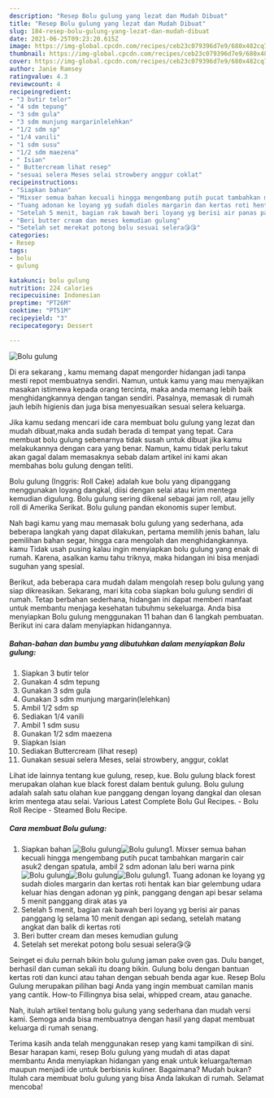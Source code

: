 ```yaml
---
description: "Resep Bolu gulung yang lezat dan Mudah Dibuat"
title: "Resep Bolu gulung yang lezat dan Mudah Dibuat"
slug: 184-resep-bolu-gulung-yang-lezat-dan-mudah-dibuat
date: 2021-06-25T09:23:20.615Z
image: https://img-global.cpcdn.com/recipes/ceb23c079396d7e9/680x482cq70/bolu-gulung-foto-resep-utama.jpg
thumbnail: https://img-global.cpcdn.com/recipes/ceb23c079396d7e9/680x482cq70/bolu-gulung-foto-resep-utama.jpg
cover: https://img-global.cpcdn.com/recipes/ceb23c079396d7e9/680x482cq70/bolu-gulung-foto-resep-utama.jpg
author: Janie Ramsey
ratingvalue: 4.3
reviewcount: 4
recipeingredient:
- "3 butir telor"
- "4 sdm tepung"
- "3 sdm gula"
- "3 sdm munjung margarinlelehkan"
- "1/2 sdm sp"
- "1/4 vanili"
- "1 sdm susu"
- "1/2 sdm maezena"
- " Isian"
- " Buttercream lihat resep"
- "sesuai selera Meses selai strowbery anggur coklat"
recipeinstructions:
- "Siapkan bahan"
- "Mixser semua bahan kecuali hingga mengembang putih pucat tambahkan margarin cair asuk2 dengan spatula, ambil 2 sdm adonan lalu beri warna pink"
- "Tuang adonan ke loyang yg sudah dioles margarin dan kertas roti hentak kan biar gelembung udara keluar hias dengan adonan yg pink, panggang dengan api besar selama 5 menit panggang dirak atas ya"
- "Setelah 5 menit, bagian rak bawah beri loyang yg berisi air panas panggang lg selama 10 menit dengan api sedang, setelah matang angkat dan balik di kertas roti"
- "Beri butter cream dan meses kemudian gulung"
- "Setelah set merekat potong bolu sesuai selera😘😘"
categories:
- Resep
tags:
- bolu
- gulung

katakunci: bolu gulung 
nutrition: 224 calories
recipecuisine: Indonesian
preptime: "PT26M"
cooktime: "PT51M"
recipeyield: "3"
recipecategory: Dessert

---
```



![Bolu gulung](https://img-global.cpcdn.com/recipes/ceb23c079396d7e9/680x482cq70/bolu-gulung-foto-resep-utama.jpg)

Di era  sekarang , kamu memang dapat mengorder hidangan jadi tanpa mesti repot membuatnya sendiri. Namun, untuk kamu yang mau menyajikan masakan istimewa kepada orang tercinta, maka anda memang lebih baik menghidangkannya dengan tangan sendiri. Pasalnya, memasak di rumah jauh lebih higienis dan juga bisa menyesuaikan sesuai selera keluarga.

Jika kamu sedang mencari ide cara membuat bolu gulung yang lezat dan mudah dibuat,maka anda sudah berada di tempat yang tepat. Cara membuat bolu gulung  sebenarnya tidak susah untuk dibuat jika kamu melakukannya dengan cara yang benar. Namun, kamu tidak perlu takut akan gagal dalam memasaknya 
sebab dalam artikel ini kami akan membahas bolu gulung dengan teliti.  

Bolu gulung (Inggris: Roll Cake) adalah kue bolu yang dipanggang menggunakan loyang dangkal, diisi dengan selai atau krim mentega kemudian digulung. Bolu gulung sering dikenal sebagai jam roll, atau jelly roll di Amerika Serikat. Bolu gulung pandan ekonomis super lembut.

Nah bagi kamu yang mau memasak bolu gulung yang sederhana, ada beberapa langkah yang dapat dilakukan, pertama memilih jenis bahan, lalu pemilihan bahan segar, hingga cara mengolah dan menghidangkannya. kamu Tidak usah pusing kalau ingin menyiapkan bolu gulung yang enak di rumah. Karena, asalkan kamu  tahu triknya, maka hidangan ini bisa menjadi suguhan yang spesial.

Berikut, ada beberapa cara mudah dalam mengolah resep bolu gulung yang siap dikreasikan. Sekarang, mari kita coba siapkan bolu gulung sendiri di rumah. Tetap berbahan sederhana, hidangan ini dapat memberi manfaat untuk membantu menjaga kesehatan tubuhmu sekeluarga. Anda bisa menyiapkan Bolu gulung menggunakan 11 bahan dan 6 langkah pembuatan. Berikut ini cara dalam menyiapkan hidangannya.

<!--inarticleads1-->

##### Bahan-bahan dan bumbu yang dibutuhkan dalam menyiapkan Bolu gulung:

1. Siapkan 3 butir telor
1. Gunakan 4 sdm tepung
1. Gunakan 3 sdm gula
1. Gunakan 3 sdm munjung margarin(lelehkan)
1. Ambil 1/2 sdm sp
1. Sediakan 1/4 vanili
1. Ambil 1 sdm susu
1. Gunakan 1/2 sdm maezena
1. Siapkan  Isian
1. Sediakan  Buttercream (lihat resep)
1. Gunakan sesuai selera Meses, selai strowbery, anggur, coklat


Lihat ide lainnya tentang kue gulung, resep, kue. Bolu gulung black forest merupakan olahan kue black forest dalam bentuk gulung. Bolu gulung adalah salah satu olahan kue panggang dengan loyang dangkal dan olesan krim mentega atau selai. Various Latest Complete Bolu Gul Recipes. - Bolu Roll Recipe - Steamed Bolu Recipe. 

<!--inarticleads2-->

##### Cara membuat Bolu gulung:

1. Siapkan bahan
<img src="https://img-global.cpcdn.com/steps/301ed4699797cbdc/160x128cq70/bolu-gulung-langkah-memasak-1-foto.jpg" alt="Bolu gulung"><img src="https://img-global.cpcdn.com/steps/1e3d3df937d00286/160x128cq70/bolu-gulung-langkah-memasak-1-foto.jpg" alt="Bolu gulung">1. Mixser semua bahan kecuali hingga mengembang putih pucat tambahkan margarin cair asuk2 dengan spatula, ambil 2 sdm adonan lalu beri warna pink
<img src="https://img-global.cpcdn.com/steps/baaf29563798fc52/160x128cq70/bolu-gulung-langkah-memasak-2-foto.jpg" alt="Bolu gulung"><img src="https://img-global.cpcdn.com/steps/355861c4e9939bf8/160x128cq70/bolu-gulung-langkah-memasak-2-foto.jpg" alt="Bolu gulung"><img src="https://img-global.cpcdn.com/steps/18b9b047d77839dd/160x128cq70/bolu-gulung-langkah-memasak-2-foto.jpg" alt="Bolu gulung">1. Tuang adonan ke loyang yg sudah dioles margarin dan kertas roti hentak kan biar gelembung udara keluar hias dengan adonan yg pink, panggang dengan api besar selama 5 menit panggang dirak atas ya
1. Setelah 5 menit, bagian rak bawah beri loyang yg berisi air panas panggang lg selama 10 menit dengan api sedang, setelah matang angkat dan balik di kertas roti
1. Beri butter cream dan meses kemudian gulung
1. Setelah set merekat potong bolu sesuai selera😘😘


Seinget ei dulu pernah bikin bolu gulung jaman pake oven gas. Dulu banget, berhasil dan cuman sekali itu doang bikin. Gulung bolu dengan bantuan kertas roti dan kunci atau tahan dengan sebuah benda agar kue. Resep Bolu Gulung merupakan pilihan bagi Anda yang ingin membuat camilan manis yang cantik. How-to Fillingnya bisa selai, whipped cream, atau ganache. 

Nah, itulah artikel tentang  bolu gulung  yang sederhana dan mudah versi kami. Semoga anda bisa membuatnya dengan hasil yang dapat membuat keluarga di rumah senang. 

Terima kasih anda telah menggunakan resep yang kami tampilkan di sini. Besar harapan kami, resep  Bolu gulung yang mudah di atas dapat membantu Anda menyiapkan hidangan yang enak untuk keluarga/teman maupun menjadi ide untuk berbisnis kuliner. Bagaimana? Mudah bukan? Itulah cara membuat bolu gulung yang bisa Anda lakukan di rumah. Selamat mencoba!

